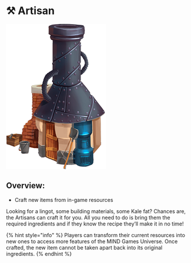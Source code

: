 # ⚒ Artisan

![](../../../.gitbook/assets/Artisan.png)

## Overview:&#x20;

* Craft new items from in-game resources

Looking for a lingot, some building materials, some Kale fat? Chances are, the Artisans can craft it for you. All you need to do is bring them the required ingredients and if they know the recipe they’ll make it in no time!&#x20;

{% hint style="info" %}
Players can transform their current resources into new ones to access more features of the MIND Games Universe. Once crafted, the new item cannot be taken apart back into its original ingredients.
{% endhint %}
